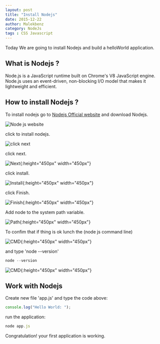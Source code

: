 ```yaml
---
layout: post
title: "Install Nodejs"
date: 2015-12-22
author: Malekbenz
category: NodeJs
tags : CSS Javascript
---
```


Today We are going to install Nodejs and build a helloWorld application.

## What is Nodejs ? 
Node.js is a JavaScript runtime built on Chrome's V8 JavaScript engine. Node.js uses an event-driven, non-blocking I/O model that makes it lightweight and efficient.

## How to install Nodejs ?
To install nodejs go to [Nodejs Official website](https://nodejs.org/) and download Nodejs.

![Node js website](/images/nodejs/nodejswebsite.png)


click to install nodejs.

![click next](/images/nodejs/nodejsfs01.png)

click next.

![Next](/images/nodejs/nodejsfs02.png){:height="450px" width="450px"}

click install.

![Install](/images/nodejs/nodejsfs03.png){:height="450px" width="450px"}

click Finish.

![Finish](/images/nodejs/nodejsfs04.png){:height="450px" width="450px"}


Add node to the system path variable.  

![Path](/images/nodejs/nodejsfs05.png){:height="450px" width="450px"}


To confim that if thing is ok lunch the (node js command line) 

![CMD](/images/nodejs/nodejsfs06.01.gif){:height="450px" width="450px"} 

and type 'node --version'  

```javascript
node --version
```

![CMD](/images/nodejs/nodejsfs06.png){:height="450px" width="450px"}

## Work with Nodejs 
    
Create new file 'app.js' and type the code above:  

```javascript
console.log("Hello World: ");
```

run the application: 


```javascript
node app.js
```
Congratulation! your first application is working.



